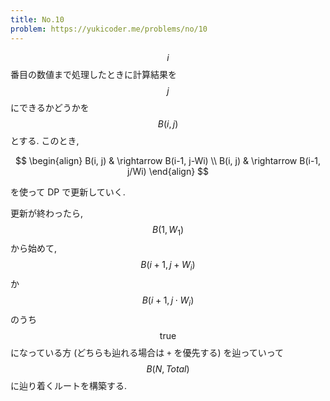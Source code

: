 ```yaml
---
title: No.10
problem: https://yukicoder.me/problems/no/10
---
```

$$ i $$ 番目の数値まで処理したときに計算結果を $$ j $$ にできるかどうかを $$ B(i, j) $$ とする. このとき,

$$
\begin{align}
B(i, j) & \rightarrow B(i-1, j-Wi) \\
B(i, j) & \rightarrow B(i-1, j/Wi)
\end{align}
$$

を使って DP で更新していく.

更新が終わったら, $$ B(1, W_1) $$ から始めて, $$ B(i+1, j+W_i) $$ か $$ B(i+1, j \cdot W_i) $$ のうち $$ \mathrm{true} $$ になっている方 (どちらも辿れる場合は `+` を優先する) を辿っていって $$ B(N, Total) $$ に辿り着くルートを構築する.
